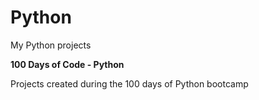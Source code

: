 # Python
My Python projects

<b>100 Days of Code - Python </b>
<p>Projects created during the 100 days of Python bootcamp
